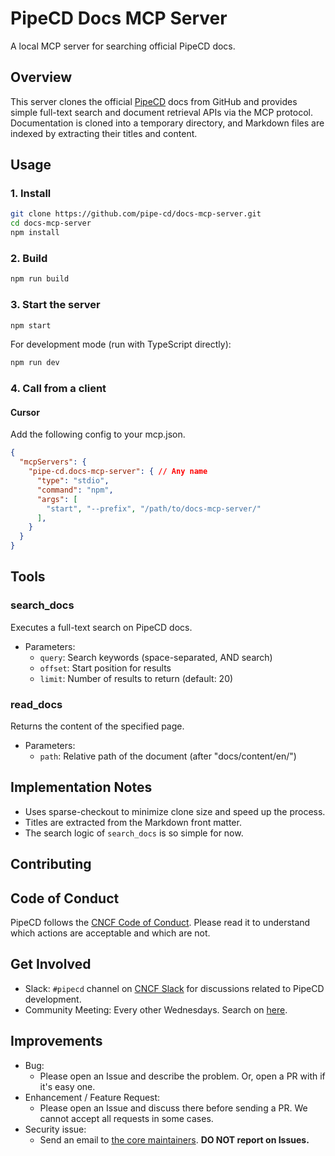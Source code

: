 # PipeCD Docs MCP Server

A local MCP server for searching official PipeCD docs.

## Overview

This server clones the official [PipeCD](https://github.com/pipe-cd/pipecd) docs from GitHub and provides simple full-text search and document retrieval APIs via the MCP protocol.  
Documentation is cloned into a temporary directory, and Markdown files are indexed by extracting their titles and content.

## Usage

### 1. Install

```bash
git clone https://github.com/pipe-cd/docs-mcp-server.git
cd docs-mcp-server
npm install
```

### 2. Build

```bash
npm run build
```

### 3. Start the server

```bash
npm start
```

For development mode (run with TypeScript directly):
```bash
npm run dev
```

### 4. Call from a client

#### Cursor

Add the following config to your mcp.json.

```json
{
  "mcpServers": {
    "pipe-cd.docs-mcp-server": { // Any name
      "type": "stdio",
      "command": "npm",
      "args": [
        "start", "--prefix", "/path/to/docs-mcp-server/"
      ], 
    }
  }
}
```

## Tools

### search_docs

Executes a full-text search on PipeCD docs.

- Parameters:
  - `query`: Search keywords (space-separated, AND search)
  - `offset`: Start position for results
  - `limit`: Number of results to return (default: 20)

### read_docs

Returns the content of the specified page.

- Parameters:
  - `path`: Relative path of the document (after "docs/content/en/")

## Implementation Notes

- Uses sparse-checkout to minimize clone size and speed up the process.
- Titles are extracted from the Markdown front matter.
- The search logic of `search_docs` is so simple for now.


## Contributing

## Code of Conduct

PipeCD follows the [CNCF Code of Conduct](https://github.com/cncf/foundation/blob/master/code-of-conduct.md). Please read it to understand which actions are acceptable and which are not.

## Get Involved

- Slack: `#pipecd` channel on [CNCF Slack](https://cloud-native.slack.com/) for discussions related to PipeCD development.
- Community Meeting: Every other Wednesdays. Search on [here](https://www.cncf.io/calendar/).

## Improvements

- Bug: 
  - Please open an Issue and describe the problem. Or, open a PR with if it's easy one.
- Enhancement / Feature Request:
  - Please open an Issue and discuss there before sending a PR. We cannot accept all requests in some cases.
- Security issue:
  - Send an email to [the core maintainers](https://github.com/pipe-cd/pipecd/blob/master/SECURITY.md). **DO NOT report on Issues.**
